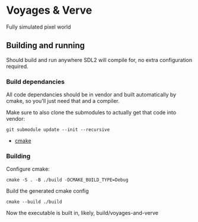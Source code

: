 # Voyages & Verve

Fully simulated pixel world

## Building and running

Should build and run anywhere SDL2 will compile for, no extra configuration
required.

### Build dependancies

All code dependancies should be in vendor and built automatically by cmake,
so you'll just need that and a compiler.

Make sure to also clone the submodules to actually get that code into vendor:

`git submodule update --init --recursive`

- [cmake](https://cmake.org/download/)

### Building

Configure cmake:

`cmake -S . -B ./build -DCMAKE_BUILD_TYPE=Debug`

Build the generated cmake config

`cmake --build ./build`

Now the executable is built in, likely, build/voyages-and-verve
